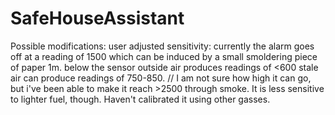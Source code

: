 # SafeHouseAssistant

Possible modifications:
user adjusted sensitivity:
  currently the alarm goes off at a reading of 1500 which can be induced by a small smoldering piece of paper 1m. below the sensor
  outside air produces readings of <600
  stale air can produce readings of 750-850.
// I am not sure how high it can go, but i've been able to make it reach >2500 through smoke. It is less sensitive to lighter fuel, though. Haven't calibrated it using other gasses.
